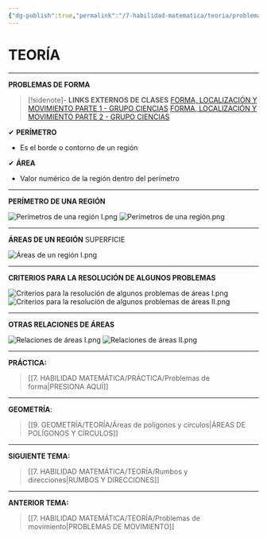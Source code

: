 ```yaml
---
{"dg-publish":true,"permalink":"/7-habilidad-matematica/teoria/problemas-de-forma/","tags":["RM","Geometría","Teoría","Completo"]}
---
```


# TEORÍA
---
**PROBLEMAS DE FORMA** 

>[!sidenote]- **LINKS EXTERNOS DE CLASES** 
>[FORMA, LOCALIZACIÓN Y MOVIMIENTO PARTE 1 - GRUPO CIENCIAS](https://www.youtube.com/watch?v=XeWUFm2-o_o) 
>[FORMA, LOCALIZACIÓN Y MOVIMIENTO PARTE 2 - GRUPO CIENCIAS](https://www.youtube.com/watch?v=1ORGpL8rCwM) 

✔ **PERÍMETRO**
- Es el borde o contorno de un región

✔ **ÁREA** 
- Valor numérico de la región dentro del perímetro

---
**PERÍMETRO DE UNA REGIÓN** 

![Perímetros de una región I.png](/img/user/1.%20ELEMENTOS%20GR%C3%81FICOS/Per%C3%ADmetros%20de%20una%20regi%C3%B3n%20I.png)
![Perímetros de una región.png](/img/user/1.%20ELEMENTOS%20GR%C3%81FICOS/Per%C3%ADmetros%20de%20una%20regi%C3%B3n.png)

---
**ÁREAS DE UN REGIÓN** 
SUPERFICIE

![Áreas de un región I.png](/img/user/1.%20ELEMENTOS%20GR%C3%81FICOS/%C3%81reas%20de%20un%20regi%C3%B3n%20I.png)

---
**CRITERIOS PARA LA RESOLUCIÓN DE ALGUNOS PROBLEMAS** 

![Criterios para la resolución de algunos problemas de áreas I.png](/img/user/1.%20ELEMENTOS%20GR%C3%81FICOS/Criterios%20para%20la%20resoluci%C3%B3n%20de%20algunos%20problemas%20de%20%C3%A1reas%20I.png)
![Criterios para la resolución de algunos problemas de áreas II.png](/img/user/1.%20ELEMENTOS%20GR%C3%81FICOS/Criterios%20para%20la%20resoluci%C3%B3n%20de%20algunos%20problemas%20de%20%C3%A1reas%20II.png)

---
**OTRAS RELACIONES DE ÁREAS** 

![Relaciones de áreas I.png](/img/user/1.%20ELEMENTOS%20GR%C3%81FICOS/Relaciones%20de%20%C3%A1reas%20I.png)
![Relaciones de áreas II.png](/img/user/1.%20ELEMENTOS%20GR%C3%81FICOS/Relaciones%20de%20%C3%A1reas%20II.png)

---
**PRÁCTICA:** 
>[[7. HABILIDAD MATEMÁTICA/PRÁCTICA/Problemas de forma\|PRESIONA AQUÍ]]

---
**GEOMETRÍA**:
>[[9. GEOMETRÍA/TEORÍA/Áreas de polígonos y círculos\|ÁREAS DE POLÍGONOS Y CÍRCULOS]]

---
**SIGUIENTE TEMA:** 
>[[7. HABILIDAD MATEMÁTICA/TEORÍA/Rumbos y direcciones\|RUMBOS Y DIRECCIONES]]

---
**ANTERIOR TEMA:** 
>[[7. HABILIDAD MATEMÁTICA/TEORÍA/Problemas de movimiento\|PROBLEMAS DE MOVIMIENTO]]

